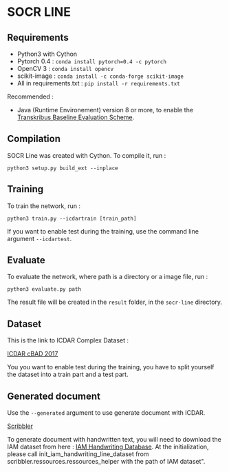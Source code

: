 # SOCR LINE

## Requirements

 - Python3 with Cython
 - Pytorch 0.4 : ```conda install pytorch=0.4 -c pytorch```
 - OpenCV 3 : ```conda install opencv```
 - scikit-image :  ```conda install -c conda-forge scikit-image```
 - All in requirements.txt : ```pip install -r requirements.txt```

Recommended : 
 - Java (Runtime Environement) version 8 or more, to enable the [Transkribus Baseline Evaluation Scheme](https://github.com/Transkribus/TranskribusBaseLineEvaluationScheme).
 

## Compilation

SOCR Line was created with Cython. To compile it, run : 
```
python3 setup.py build_ext --inplace
```

## Training

To train the network, run : 
```
python3 train.py --icdartrain [train_path]
```

If you want to enable test during the training, use the command line argument ```--icdartest```.

## Evaluate

To evaluate the network, where path is a directory or a image file, run : 
```
python3 evaluate.py path
```
The result file will be created in the ```result``` folder, in the ```socr-line``` directory.

## Dataset

This is the link to ICDAR Complex Dataset :

[ICDAR cBAD 2017](https://scriptnet.iit.demokritos.gr/competitions/5/1/)

You you want to enable test during the training, you have to split yourself the dataset into a train part and a test part.

## Generated document

Use the ```--generated``` argument to use generate document with ICDAR.

[Scribbler](https://github.com/dtidmarsh/scribbler)

To generate document with handwritten text, you will need to download the IAM dataset from here : [IAM Handwriting Database](http://www.fki.inf.unibe.ch/databases/iam-handwriting-database). At the initialization, please call init_iam_handwriting_line_dataset from scribbler.ressources.ressources_helper with the path of IAM dataset".